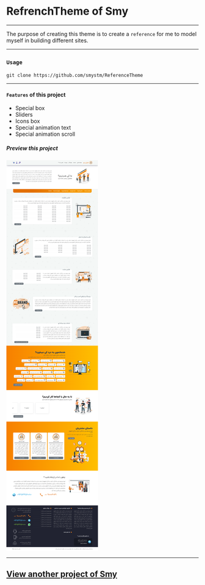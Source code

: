 # RefrenchTheme of Smy

---

The purpose of creating this theme is to create a `reference` for me to model myself in building different sites.

---

### `Usage`

```git
git clone https://github.com/smystm/ReferenceTheme
```

---

#### `Features` of this project

- Special box
- Sliders
- Icons box
- Special animation text
- Special animation scroll

##### Preview this project

![Preview](./view-png/+992px/smy03.png)

---

## [View another project of Smy](https://github.com/smystm)

